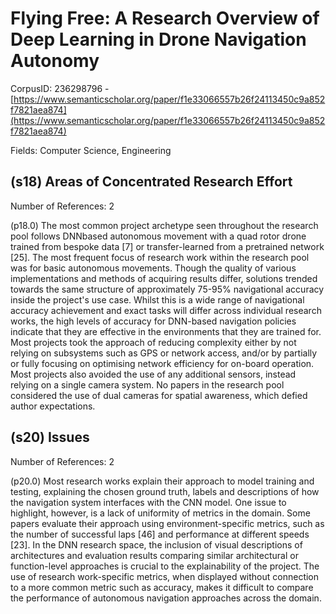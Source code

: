 # Flying Free: A Research Overview of Deep Learning in Drone Navigation Autonomy

CorpusID: 236298796 - [https://www.semanticscholar.org/paper/f1e33066557b26f24113450c9a852f7821aea874](https://www.semanticscholar.org/paper/f1e33066557b26f24113450c9a852f7821aea874)

Fields: Computer Science, Engineering

## (s18) Areas of Concentrated Research Effort
Number of References: 2

(p18.0) The most common project archetype seen throughout the research pool follows DNNbased autonomous movement with a quad rotor drone trained from bespoke data [7] or transfer-learned from a pretrained network [25]. The most frequent focus of research work within the research pool was for basic autonomous movements. Though the quality of various implementations and methods of acquiring results differ, solutions trended towards the same structure of approximately 75-95% navigational accuracy inside the project's use case. Whilst this is a wide range of navigational accuracy achievement and exact tasks will differ across individual research works, the high levels of accuracy for DNN-based navigation policies indicate that they are effective in the environments that they are trained for. Most projects took the approach of reducing complexity either by not relying on subsystems such as GPS or network access, and/or by partially or fully focusing on optimising network efficiency for on-board operation. Most projects also avoided the use of any additional sensors, instead relying on a single camera system. No papers in the research pool considered the use of dual cameras for spatial awareness, which defied author expectations.
## (s20) Issues
Number of References: 2

(p20.0) Most research works explain their approach to model training and testing, explaining the chosen ground truth, labels and descriptions of how the navigation system interfaces with the CNN model. One issue to highlight, however, is a lack of uniformity of metrics in the domain. Some papers evaluate their approach using environment-specific metrics, such as the number of successful laps [46] and performance at different speeds [23]. In the DNN research space, the inclusion of visual descriptions of architectures and evaluation results comparing similar architectural or function-level approaches is crucial to the explainability of the project. The use of research work-specific metrics, when displayed without connection to a more common metric such as accuracy, makes it difficult to compare the performance of autonomous navigation approaches across the domain.

